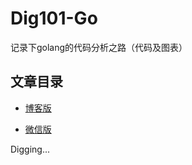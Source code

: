 # Dig101-Go

记录下golang的代码分析之路（代码及图表）

## 文章目录

- [博客版](http://blog.newbmiao.com/categories/go/dig101/)

- [微信版](https://mp.weixin.qq.com/mp/appmsgalbum?__biz=MzUxNzA2NzEzNw==&action=getalbum&album_id=1345369054160306177)

Digging...
